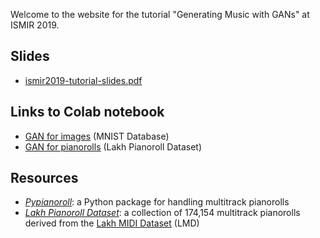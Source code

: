 Welcome to the website for the tutorial "Generating Music with GANs" at ISMIR 2019.

## Slides

- [ismir2019-tutorial-slides.pdf](pdf/ismir2019-tutorial-slides.pdf)

## Links to Colab notebook

- [GAN for images](https://colab.research.google.com/drive/1Cnq9z3QvxIsVntlXKjPjbwttxeDH47Xl) (MNIST Database)
- [GAN for pianorolls](https://colab.research.google.com/drive/1WrFtqo5LW8QfhiuhHmge9QLexWwS2BcM) (Lakh Pianoroll Dataset)

## Resources

- [_Pypianoroll_](https://salu133445.github.io/pypianoroll/): a Python package for handling multitrack pianorolls
- [_Lakh Pianoroll Dataset_](https://salu133445.github.io/lakh-pianoroll-dataset/): a collection of 174,154 multitrack pianorolls derived from the [Lakh MIDI Dataset](https://colinraffel.com/projects/lmd/) (LMD)
